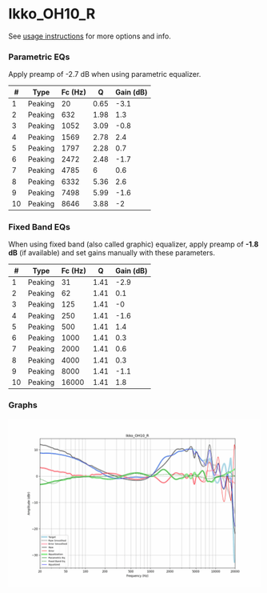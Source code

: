# Ikko_OH10_R
See [usage instructions](https://github.com/jaakkopasanen/AutoEq#usage) for more options and info.

### Parametric EQs
Apply preamp of -2.7 dB when using parametric equalizer.

|   # | Type    |   Fc (Hz) |    Q |   Gain (dB) |
|-----|---------|-----------|------|-------------|
|   1 | Peaking |        20 | 0.65 |        -3.1 |
|   2 | Peaking |       632 | 1.98 |         1.3 |
|   3 | Peaking |      1052 | 3.09 |        -0.8 |
|   4 | Peaking |      1569 | 2.78 |         2.4 |
|   5 | Peaking |      1797 | 2.28 |         0.7 |
|   6 | Peaking |      2472 | 2.48 |        -1.7 |
|   7 | Peaking |      4785 | 6    |         0.6 |
|   8 | Peaking |      6332 | 5.36 |         2.6 |
|   9 | Peaking |      7498 | 5.99 |        -1.6 |
|  10 | Peaking |      8646 | 3.88 |        -2   |

### Fixed Band EQs
When using fixed band (also called graphic) equalizer, apply preamp of **-1.8 dB** (if available) and set gains manually with these parameters.

|   # | Type    |   Fc (Hz) |    Q |   Gain (dB) |
|-----|---------|-----------|------|-------------|
|   1 | Peaking |        31 | 1.41 |        -2.9 |
|   2 | Peaking |        62 | 1.41 |         0.1 |
|   3 | Peaking |       125 | 1.41 |        -0   |
|   4 | Peaking |       250 | 1.41 |        -1.6 |
|   5 | Peaking |       500 | 1.41 |         1.4 |
|   6 | Peaking |      1000 | 1.41 |         0.3 |
|   7 | Peaking |      2000 | 1.41 |         0.6 |
|   8 | Peaking |      4000 | 1.41 |         0.3 |
|   9 | Peaking |      8000 | 1.41 |        -1.1 |
|  10 | Peaking |     16000 | 1.41 |         1.8 |

### Graphs
![](./Ikko_OH10_R.png)
